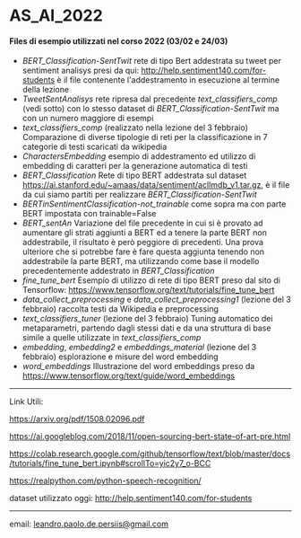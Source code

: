 # AS_AI_2022

#### Files di esempio utilizzati nel corso 2022 (03/02 e 24/03)


- *BERT_Classification-SentTwit* rete di tipo Bert addestrata su tweet per sentiment analisys presi da qui: http://help.sentiment140.com/for-students è il file contenente l'addestramento in esecuzione al termine della lezione
- *TweetSentAnalisys* rete ripresa dal precedente *text_classifiers_comp* (vedi sotto) con lo stesso dataset di *BERT_Classification-SentTwit* ma con un numero maggiore di esempi
- *text_classifiers_comp* (realizzato nella lezione del 3 febbraio) Comparazione di diverse tipologie di reti per la classificazione in 7 categorie di testi scaricati da wikipedia
- *CharactersEmbedding* esempio di addestramento ed utilizzo di embedding di caratteri per la generazione automatica di testi
- *BERT_Classification* Rete di tipo BERT addestrata sul dataset https://ai.stanford.edu/~amaas/data/sentiment/aclImdb_v1.tar.gz, è il file da cui siamo partiti per realizzare *BERT_Classification-SentTwit* 
- *BERTinSentimentClassification-not_trainable* come sopra ma con parte BERT impostata con trainable=False
- *BERT_sentAn* Variazione del file precedente in cui si è provato ad aumentare gli strati aggiunti a BERT ed a tenere la parte BERT non addestrabile, il risultato è però peggiore di precedenti. Una prova ulteriore che si potrebbe fare è fare questa aggiunta tenendo non addestrabile la parte BERT, ma utilizzando come base il modello precedentemente addestrato in *BERT_Classification*
- *fine_tune_bert* Esempio di utilizzo di rete di tipo BERT preso dal sito di Tensorflow: https://www.tensorflow.org/text/tutorials/fine_tune_bert
- *data_collect_preprocessing* e *data_collect_preprocessing1* (lezione del 3 febbraio) raccolta testi da Wikipedia e preprocessing
- *text_classifiers_tuner* (lezione del 3 febbraio) Tuning automatico dei metaparametri, partendo dagli stessi dati e da una struttura di base simile a quelle utilizzate in *text_classifiers_comp*
- *embedding*, *embedding2* e *embeddings_material* (lezione del 3 febbraio) esplorazione e misure del word embedding 
- *word_embeddings* Illustrazione del word embeddings preso da https://www.tensorflow.org/text/guide/word_embeddings



---
Link Utili:

https://arxiv.org/pdf/1508.02096.pdf

https://ai.googleblog.com/2018/11/open-sourcing-bert-state-of-art-pre.html

https://colab.research.google.com/github/tensorflow/text/blob/master/docs/tutorials/fine_tune_bert.ipynb#scrollTo=yic2y7_o-BCC

https://realpython.com/python-speech-recognition/


dataset utilizzato oggi:
http://help.sentiment140.com/for-students



---
email:
leandro.paolo.de.persiis@gmail.com
